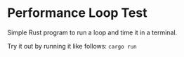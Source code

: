 # Performance Loop Test
Simple Rust program to run a loop and time it in a terminal.

Try it out by running it like follows: ```cargo run```
